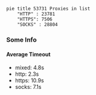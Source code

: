 
```mermaid
pie title 53731 Proxies in list
    "HTTP" : 23781
    "HTTPS": 7506
    "SOCKS" : 28804
```

### Some Info
#### Average Timeout

- mixed: 4.8s
- http: 2.3s
- https: 10.9s
- socks: 7.1s